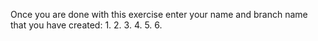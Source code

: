 Once you are done with this exercise enter your name and branch name that you have created:
1.
2.
3.
4.
5.
6. 
